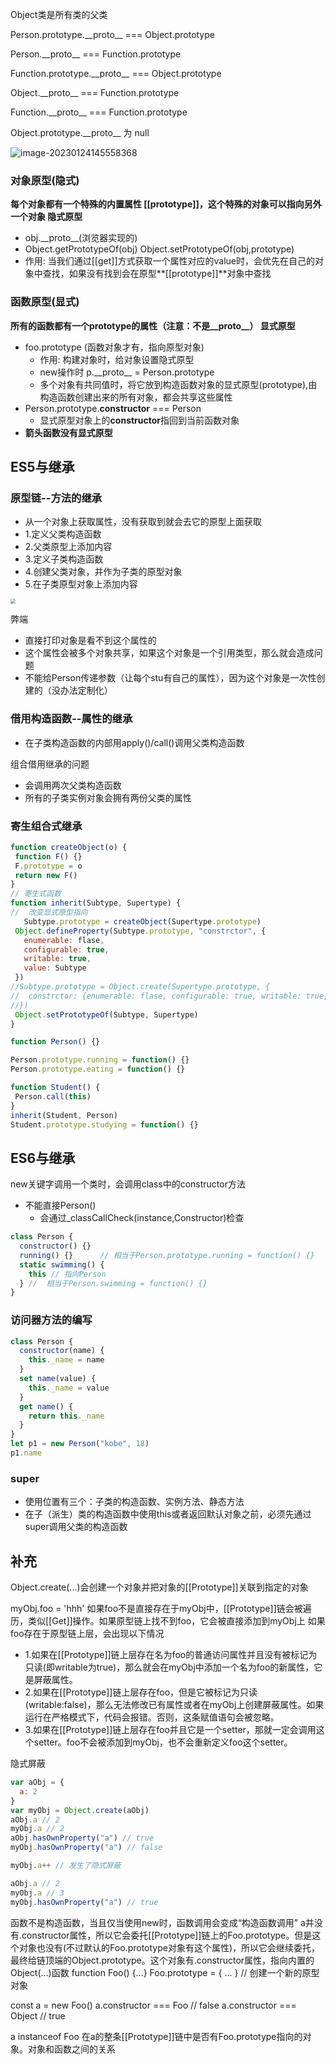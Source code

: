 Object类是所有类的父类

Person.prototype.\_\_proto\_\_ === Object.prototype

Person.\_\_proto\_\_ === Function.prototype 

Function.prototype.\_\_proto\_\_ === Object.prototype

Object.\_\_proto\_\_ === Function.prototype 

Function.\_\_proto\_\_ === Function.prototype 

Object.prototype.\_\_proto\_\_ 为 null



![image-20230124145558368](img/image-20230124145558368.png)





### 对象原型(隐式)

**每个对象都有一个特殊的内置属性 [[prototype]]，这个特殊的对象可以指向另外一个对象	隐式原型**

* obj.\_\_proto\_\_(浏览器实现的)
* Object.getPrototypeOf(obj)          Object.setPrototypeOf(obj,prototype)
* 作用: 当我们通过[[get]]方式获取一个属性对应的value时，会优先在自己的对象中查找，如果没有找到会在原型**[[prototype]]**对象中查找



### 函数原型(显式)

**所有的函数都有一个prototype的属性（注意：不是__proto__）		显式原型**         

* foo.prototype (函数对象才有，指向原型对象)
  * 作用: 构建对象时，给对象设置隐式原型
  * new操作时    p.\_\_proto\_\_ = Person.prototype
  * 多个对象有共同值时，将它放到构造函数对象的显式原型(prototype),由构造函数创建出来的所有对象，都会共享这些属性
* Person.prototype.**constructor** === Person
  * 显式原型对象上的**constructor**指回到当前函数对象
* **箭头函数没有显式原型**



## ES5与继承

### 原型链--方法的继承

* 从一个对象上获取属性，没有获取到就会去它的原型上面获取
* 1.定义父类构造函数
* 2.父类原型上添加内容
* 3.定义子类构造函数
* 4.创建父类对象，并作为子类的原型对象
* 5.在子类原型对象上添加内容

<img src="img/image-20230305160837473.png"  style="zoom: 50%;" />

弊端

- 直接打印对象是看不到这个属性的
- 这个属性会被多个对象共享，如果这个对象是一个引用类型，那么就会造成问题
- 不能给Person传递参数（让每个stu有自己的属性），因为这个对象是一次性创建的（没办法定制化）



### 借用构造函数--属性的继承

* 在子类构造函数的内部用apply()/call()调用父类构造函数

组合借用继承的问题

* 会调用两次父类构造函数
* 所有的子类实例对象会拥有两份父类的属性



### 寄生组合式继承

 ```js
function createObject(o) {
  function F() {}
  F.prototype = o
  return new F()
}
// 寄生式函数
function inherit(Subtype, Supertype) {
//  改变显式原型指向
	Subtype.prototype = createObject(Supertype.prototype) 
  Object.defineProperty(Subtype.prototype, "constrctor", {
    enumerable: flase,
    configurable: true,
    writable: true,
    value: Subtype
  })
//Subtype.prototype = Object.create(Supertype.prototype, {
//  constrctor: {enumerable: flase, configurable: true, writable: true, value: Subtype}
//}) 
  Object.setPrototypeOf(Subtype, Supertype)
}

function Person() {}

Person.prototype.running = function() {}
Person.prototype.eating = function() {}

function Student() {
  Person.call(this)
}
inherit(Student, Person)
Student.prototype.studying = function() {}
 ```





## ES6与继承

new关键字调用一个类时，会调用class中的constructor方法

* 不能直接Person() 
  * 会通过_classCallCheck(instance,Constructor)检查

```js
class Person {
  constructor() {}
  running() {}		// 相当于Person.prototype.running = function() {}
  static swimming() {
    this // 指向Person
  } //	相当于Person.swimming = function() {}
}
```

### 访问器方法的编写

```js
class Person {
  constructor(name) {
    this._name = name
  }
  set name(value) {
    this._name = value
  }
  get name() {
    return this._name
  }
}
let p1 = new Person("kobe", 18)
p1.name
```

### super

* 使用位置有三个：子类的构造函数、实例方法、静态方法
* 在子（派生）类的构造函数中使用this或者返回默认对象之前，必须先通过super调用父类的构造函数







## 补充

Object.create(...)会创建一个对象并把对象的[[Prototype]]关联到指定的对象

myObj.foo = 'hhh'
如果foo不是直接存在于myObj中，[[Prototype]]链会被遍历，类似[[Get]]操作。如果原型链上找不到foo，它会被直接添加到myObj上
如果foo存在于原型链上层，会出现以下情况

- 1.如果在[[Prototype]]链上层存在名为foo的普通访问属性并且没有被标记为只读(即writable为true)，那么就会在myObj中添加一个名为foo的新属性，它是屏蔽属性。
- 2.如果在[[Prototype]]链上层存在foo，但是它被标记为只读(writable:false)，那么无法修改已有属性或者在myObj上创建屏蔽属性。如果运行在严格模式下，代码会报错。否则，这条赋值语句会被忽略。
- 3.如果在[[Prototype]]链上层存在foo并且它是一个setter，那就一定会调用这个setter。foo不会被添加到myObj，也不会重新定义foo这个setter。



隐式屏蔽

```js
var aObj = {
  a: 2
}
var myObj = Object.create(aObj)
aObj.a // 2
myObj.a // 2
aObj.hasOwnProperty("a") // true
myObj.hasOwnProperty("a") // false

myObj.a++ // 发生了隐式屏蔽

aObj.a // 2
myObj.a // 3
myObj.hasOwnProperty("a") // true
```



函数不是构造函数，当且仅当使用new时，函数调用会变成“构造函数调用”
a并没有.constructor属性，所以它会委托[[Prototype]]链上的Foo.prototype。但是这个对象也没有(不过默认的Foo.prototype对象有这个属性)，所以它会继续委托，最终给链顶端的Object.prototype。这个对象有.constructor属性，指向内置的Object(...)函数
function Foo() {...}
Foo.prototype = { ... } // 创建一个新的原型对象

const a = new Foo()
a.constructor =\== Foo // false
a.constructor =\== Object // true



a instanceof Foo 在a的整条[[Prototype]]链中是否有Foo.prototype指向的对象。对象和函数之间的关系


